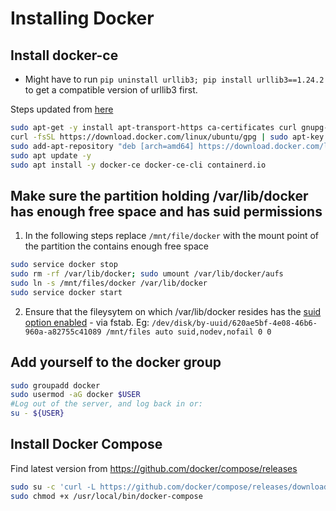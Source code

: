 # Installing Docker

## Install docker-ce

* Might have to run `pip uninstall urllib3; pip install urllib3==1.24.2` to get a compatible version of urllib3 first.

Steps updated from [here](`https://docs.docker.com/install/linux/docker-ce/ubuntu/`)

```sh
sudo apt-get -y install apt-transport-https ca-certificates curl gnupg-agent software-properties-common
curl -fsSL https://download.docker.com/linux/ubuntu/gpg | sudo apt-key add -
sudo add-apt-repository "deb [arch=amd64] https://download.docker.com/linux/ubuntu $(grep UBUNTU_CODENAME /etc/os-release | awk -F '=' '{ print $2 }') stable"
sudo apt update -y
sudo apt install -y docker-ce docker-ce-cli containerd.io
```

## Make sure the partition holding /var/lib/docker has enough free space and has suid permissions

1. In the following steps replace `/mnt/file/docker` with the mount point of the partition the contains enough free space

```sh
sudo service docker stop
sudo rm -rf /var/lib/docker; sudo umount /var/lib/docker/aufs
sudo ln -s /mnt/files/docker /var/lib/docker
sudo service docker start
```

2. Ensure that the fileysytem on which /var/lib/docker resides has the [suid option enabled](https://askubuntu.com/questions/625540/suddenly-cant-run-sudo) - via fstab. 
Eg: `/dev/disk/by-uuid/620ae5bf-4e08-46b6-960a-a82755c41089 /mnt/files auto suid,nodev,nofail 0 0`

## Add yourself to the docker group

```sh
sudo groupadd docker
sudo usermod -aG docker $USER
#Log out of the server, and log back in or:
su - ${USER}
```

## Install Docker Compose

Find latest version from https://github.com/docker/compose/releases

```sh
sudo su -c 'curl -L https://github.com/docker/compose/releases/download/1.29.2/docker-compose-`uname -s`-`uname -m` > /usr/local/bin/docker-compose'
sudo chmod +x /usr/local/bin/docker-compose
```
